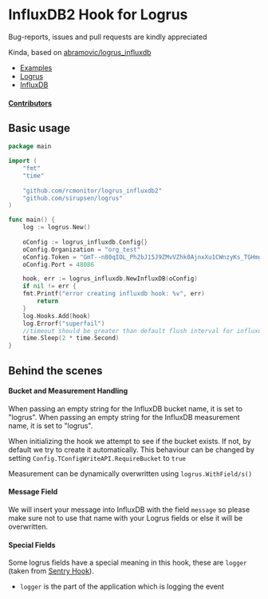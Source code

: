 # InfluxDB2 Hook for Logrus

Bug-reports, issues and pull requests are kindly appreciated

Kinda, based on [abramovic/logrus_influxdb](https://github.com/abramovic/logrus_influxdb)

- [Examples](https://github.com/rcmonitor/logrus_influxdb2/tree/master/example)
- [Logrus](https://github.com/sirupsen/logrus)
- [InfluxDB](https://influxdb.com)

#### [Contributors](https://github.com/rcmonitor/logrus_influxdb2/graphs/contributors)

## Basic usage

```go
package main

import (
    "fmt"
    "time"
    
    "github.com/rcmonitor/logrus_influxdb2"
    "github.com/sirupsen/logrus"
)

func main() {
    log := logrus.New()
    
    oConfig := logrus_influxdb.Config{}
    oConfig.Organization = "org_test"
    oConfig.Token = "GmT--n80qIOL_Ph2bJ15J9ZMvVZhk0AjnxXu1CWnzyKs_TGHmgKRUgiiEUyGEFx4ppZY31A=="
    oConfig.Port = 48086

    hook, err := logrus_influxdb.NewInfluxDB(oConfig)
    if nil != err {
    fmt.Printf("error creating influxdb hook: %v", err)
        return
    }
    log.Hooks.Add(hook)
    log.Errorf("superfail")
    //timeout should be greater than default flush interval for influxdb (1 sec)
    time.Sleep(2 * time.Second)
}

```

## Behind the scenes

#### Bucket and Measurement Handling

When passing an empty string for the InfluxDB bucket name, it is set to "logrus".
When passing an empty string for the InfluxDB measurement name, it is set to "logrus".

When initializing the hook we attempt to see if the bucket exists. If not, by default we try to create it automatically.
This behaviour can be changed by setting `Config.TConfigWriteAPI.RequireBucket` to `true`

Measurement can be dynamically overwritten using `logrus.WithField/s()`

#### Message Field

We will insert your message into InfluxDB with the field `message` so please make sure not to use that name with your Logrus fields or else it will be overwritten.

#### Special Fields

Some logrus fields have a special meaning in this hook, these are `logger`  (taken from [Sentry Hook](https://github.com/evalphobia/logrus_sentry)).

- `logger` is the part of the application which is logging the event
